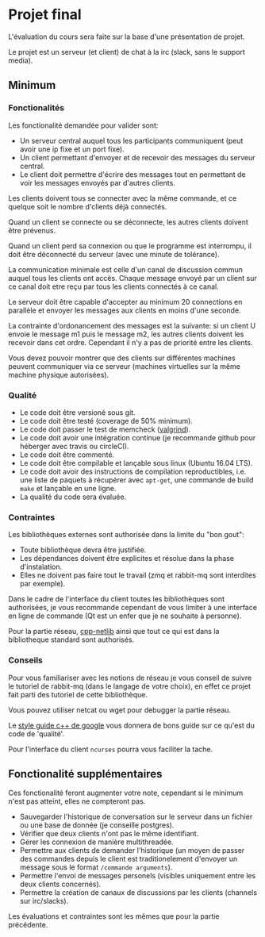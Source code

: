 # Projet final

L'évaluation du cours sera faite sur la base d'une présentation de projet.

Le projet est un serveur (et client) de chat à la irc (slack, sans le support media).

## Minimum

### Fonctionalités

Les fonctionalité demandée pour valider sont:

- Un serveur central auquel tous les participants communiquent (peut avoir une ip fixe et un port
  fixe).
- Un client permettant d'envoyer et de recevoir des messages du serveur central.
- Le client doit permettre d'écrire des messages tout en permettant de voir les messages envoyés par
  d'autres clients.

Les clients doivent tous se connecter avec la même commande, et ce quelque soit le nombre
d'clients déjà connectés.

Quand un client se connecte ou se déconnecte, les autres clients doivent être prévenus.

Quand un client perd sa connexion ou que le programme est interrompu, il doit être déconnecté du
serveur (avec une minute de tolérance).

La communication minimale est celle d'un canal de discussion commun auquel tous les clients ont
accès. Chaque message envoyé par un client sur ce canal doit etre reçu par tous les
clients connectés à ce canal.

Le serveur doit être capable d'accepter au minimum 20 connections en parallèle et envoyer les
messages aux clients en moins d'une seconde.

La contrainte d'ordonancement des messages est la suivante: si un client U envoie le message m1
puis le message m2, les autres clients doivent les recevoir dans cet ordre. Cependant il n'y a
pas de priorité entre les clients.

Vous devez pouvoir montrer que des clients sur différentes machines peuvent communiquer via ce
serveur (machines virtuelles sur la même machine physique autorisées).

### Qualité

- Le code doit être versioné sous git.
- Le code doit être testé (coverage de 50% minimum).
- Le code doit passer le test de memcheck
  ([valgrind](http://valgrind.org/docs/manual/quick-start.html)).
- Le code doit avoir une intégration continue (je recommande github pour héberger avec travis ou
  circleCI).
- Le code doit être commenté.
- Le code doit être compilable et lançable sous linux (Ubuntu 16.04 LTS).
- Le code doit avoir des instructions de compilation reproductibles, i.e. une liste de paquets à
  récupérer avec `apt-get`, une commande de build `make` et lançable en une ligne.
- La qualité du code sera évaluée.

### Contraintes

Les bibliothèques externes sont authorisée dans la limite du "bon gout":

- Toute bibliothèque devra être justifiée.
- Les dépendances doivent être explicites et résolue dans la phase d'instalation.
- Elles ne doivent pas faire tout le travail (zmq et rabbit-mq sont interdites par exemple).

Dans le cadre de l'interface du client toutes les bibliothèques sont authorisées, je vous recommande
cependant de vous limiter à une interface en ligne de commande (Qt est un enfer que je ne souhaite à
personne).

Pour la partie réseau, [cpp-netlib](http://cpp-netlib.org/) ainsi que tout ce qui est dans la
bibliotheque standard sont authorisés.

### Conseils

Pour vous familiariser avec les notions de réseau je vous conseil de suivre le tutoriel de rabbit-mq
(dans le langage de votre choix), en effet ce projet fait parti des tutoriel de cette bibliothèque.

Vous pouvez utiliser netcat ou wget pour debugger la partie réseau.

Le [style guide c++ de google](https://google.github.io/styleguide/cppguide.html) vous donnera de
bons guide sur ce qu'est du code de 'qualité'.

Pour l'interface du client `ncurses` pourra vous faciliter la tache.

## Fonctionalité supplémentaires

Ces fonctionalité feront augmenter votre note, cependant si le minimum n'est pas atteint, elles ne
compteront pas.

- Sauvegarder l'historique de conversation sur le serveur dans un fichier ou une base de donnée (je
  conseille postgres).
- Vérifier que deux clients n'ont pas le même identifiant.
- Gérer les connexion de manière multithreadée.
- Permettre aux clients de demander l'historique (un moyen de passer des commandes depuis le
  client est traditionelement d'envoyer un message sous le format `/commande arguments`).
- Permettre l'envoi de messages personels (visibles uniquement entre les deux clients
  concernés).
- Permettre la création de canaux de discussions par les clients (channels sur irc/slacks).

Les évaluations et contraintes sont les mêmes que pour la partie précédente.
